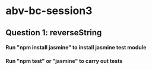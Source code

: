 # abv-bc-session3
## Question 1: reverseString
#### Run "npm install jasmine" to install jasmine test module
#### Run "npm test" or "jasmine" to carry out tests
#### 